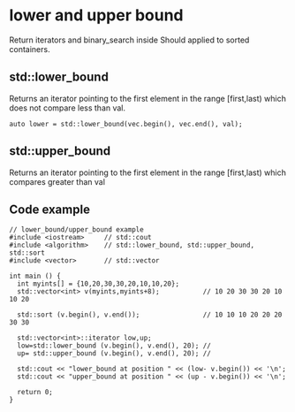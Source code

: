# lower and upper bound 
Return iterators and binary_search inside
Should applied to sorted containers.

## std::lower_bound 

Returns an iterator pointing to the first element in the range [first,last) which does not compare less than val.
```
auto lower = std::lower_bound(vec.begin(), vec.end(), val);
```

## std::upper_bound
Returns an iterator pointing to the first element in the range [first,last) which compares greater than val

##  Code example
```
// lower_bound/upper_bound example
#include <iostream>     // std::cout
#include <algorithm>    // std::lower_bound, std::upper_bound, std::sort
#include <vector>       // std::vector

int main () {
  int myints[] = {10,20,30,30,20,10,10,20};
  std::vector<int> v(myints,myints+8);           // 10 20 30 30 20 10 10 20

  std::sort (v.begin(), v.end());                // 10 10 10 20 20 20 30 30

  std::vector<int>::iterator low,up;
  low=std::lower_bound (v.begin(), v.end(), 20); //
  up= std::upper_bound (v.begin(), v.end(), 20); // 

  std::cout << "lower_bound at position " << (low- v.begin()) << '\n';
  std::cout << "upper_bound at position " << (up - v.begin()) << '\n';

  return 0;
}
```
